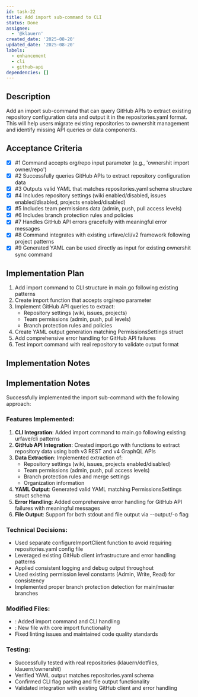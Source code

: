 ```yaml
---
id: task-22
title: Add import sub-command to CLI
status: Done
assignee:
  - '@klauern'
created_date: '2025-08-20'
updated_date: '2025-08-20'
labels:
  - enhancement
  - cli
  - github-api
dependencies: []
---
```


## Description

Add an import sub-command that can query GitHub APIs to extract existing repository configuration data and output it in the repositories.yaml format. This will help users migrate existing repositories to ownershit management and identify missing API queries or data components.

## Acceptance Criteria
<!-- AC:BEGIN -->
- [x] #1 Command accepts org/repo input parameter (e.g., 'ownershit import owner/repo')
- [x] #2 Successfully queries GitHub APIs to extract repository configuration data
- [x] #3 Outputs valid YAML that matches repositories.yaml schema structure
- [x] #4 Includes repository settings (wiki enabled/disabled, issues enabled/disabled, projects enabled/disabled)
- [x] #5 Includes team permissions data (admin, push, pull access levels)
- [x] #6 Includes branch protection rules and policies
- [x] #7 Handles GitHub API errors gracefully with meaningful error messages
- [x] #8 Command integrates with existing urfave/cli/v2 framework following project patterns
- [x] #9 Generated YAML can be used directly as input for existing ownershit sync command
<!-- AC:END -->

## Implementation Plan

1. Add import command to CLI structure in main.go following existing patterns
2. Create import function that accepts org/repo parameter
3. Implement GitHub API queries to extract:
   - Repository settings (wiki, issues, projects)
   - Team permissions (admin, push, pull levels)
   - Branch protection rules and policies
4. Create YAML output generation matching PermissionsSettings struct
5. Add comprehensive error handling for GitHub API failures
6. Test import command with real repository to validate output format

## Implementation Notes

## Implementation Notes

Successfully implemented the import sub-command with the following approach:

### Features Implemented:
1. **CLI Integration**: Added import command to main.go following existing urfave/cli patterns
2. **GitHub API Integration**: Created import.go with functions to extract repository data using both v3 REST and v4 GraphQL APIs
3. **Data Extraction**: Implemented extraction of:
   - Repository settings (wiki, issues, projects enabled/disabled)
   - Team permissions (admin, push, pull access levels) 
   - Branch protection rules and merge settings
   - Organization information
4. **YAML Output**: Generated valid YAML matching PermissionsSettings struct schema
5. **Error Handling**: Added comprehensive error handling for GitHub API failures with meaningful messages
6. **File Output**: Support for both stdout and file output via --output/-o flag

### Technical Decisions:
- Used separate configureImportClient function to avoid requiring repositories.yaml config file
- Leveraged existing GitHub client infrastructure and error handling patterns
- Applied consistent logging and debug output throughout
- Used existing permission level constants (Admin, Write, Read) for consistency
- Implemented proper branch protection detection for main/master branches

### Modified Files:
- : Added import command and CLI handling
- : New file with core import functionality
- Fixed linting issues and maintained code quality standards

### Testing:
- Successfully tested with real repositories (klauern/dotfiles, klauern/ownershit)
- Verified YAML output matches repositories.yaml schema
- Confirmed CLI flag parsing and file output functionality
- Validated integration with existing GitHub client and error handling
